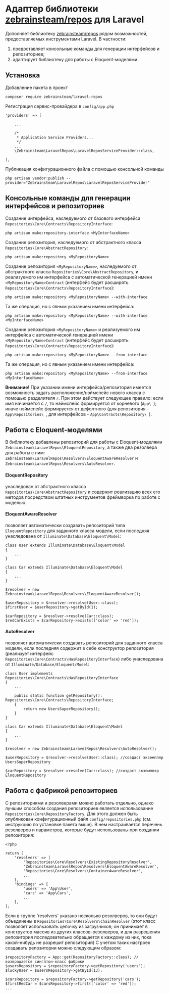 # Адаптер библиотеки [zebrainsteam/repos](https://github.com/zebrainsteam/repos) для Laravel

Дополняет библиотеку [zebrainsteam/repos](https://github.com/zebrainsteam/repos) рядом возможностей, предоставляемых инструментами Laravel. В частности:
1. предоставляет консольные команды для генерации интерфейсов и репозиториев;
2. адаптирует библиотеку для работы с Eloquent-моделями.

## Установка
Добавление пакета в проект
```
composer require zebrainsteam/laravel-repos
```

Регистрация сервис-провайдера в `config/app.php`
```
'providers' => [

    ...

    /*
     * Application Service Providers...
     */
    ...
    \Zebrainsteam\LaravelRepos\LaravelReposServiceProvider::class,

],
```
Публикация конфигурационного файла с помощью консольной команды
```
php artisan vendor:publish --provider="Zebrainsteam\LaravelRepos\LaravelReposServiceProvider"
```
 
## Консольные команды для генерации интерфейсов и репозиториев
Создание интерфейса, наследуемого от базового интерфейса `Repositories\Core\Contracts\RepositoryInterface`:

```
php artisan make:repository-interface <MyInterfaceName>
```

Создание репозитория, наследуемого от абстрактного класса `Repositories\Core\AbstractRepository`:

```
php artisan make:repository <MyRepositoryName>
```
Создание репозитория `<MyRepositoryName>`, наследуемого от абстрактного класса `Repositories\Core\AbstractRepository`, и реализуемого им интерфейса с автоматической генерацией имени `<MyRepositoryName>Contract` (интерфейс будет расширять `Repositories\Core\Contracts\RepositoryInterface`):

```
php artisan make:repository <MyRepositoryName> --with-interface
```

Та же операция, но с явным указанием имени интерфейса:

```
php artisan make:repository <MyRepositoryName> --with-interface <MyInterfaceName>
```

Создание репозитория `<MyRepositoryName>` и реализуемого им интерфейса с автоматической генерацией имени `<MyRepositoryName>Contract` (интерфейс будет расширять `Repositories\Core\Contracts\RepositoryInterface`):

```
php artisan make:repository <MyRepositoryName> --from-interface
```

Та же операция, но с явным указанием имени интерфейса:

```
php artisan make:repository <MyRepositoryName> --from-interface <MyInterfaceName>
```

**Внимание!** При указании имени интерфейса/репозитория имеется возможность задать расположение/нэймспейс нового класса с помощью разделителя `/`. При этом действует следующее правило: если имя начинается с `/`, то нэймспейс формируется от корневого (`App\ `); иначе нэймспейс формируется от дефолтного (для репозитория - `App\Repositories\ `, для интерфейсов - `App\Contracts\Repository\ `).

## Работа с Eloquent-моделями
В библиотеку добавлены репозиторий для работы с Eloquent-моделями `Zebrainsteam\LaravelRepos\EloquentRepository`, а также  два резолвера для работы с ним: `Zebrainsteam\LaravelRepos\Resolvers\EloquentAwareResolver` и `Zebrainsteam\LaravelRepos\Resolvers\AutoResolver`.

#### EloquentRepository
 унаследован от абстрактного класса `Repositories\Core\AbstractRepository` и содержит реализацию всех его методов посредством штатных инструментов фреймворка по работе с моделью.
 
#### EloquentAwareResolver
позволяет автоматически создавать репозиторий типа `EloquentRepository` для заданного класса модели, если последняя унаследована от `Illuminate\Database\Eloquent\Model`:
```
class User extends Illuminate\Database\Eloquent\Model
{
    ...
}

class Car extends Illuminate\Database\Eloquent\Model
{
    ...
}

$resolver = new Zebrainsteam\LaravelRepos\Resolvers\EloquentAwareResolver();

$userRepository = $resolver->resolve(User::class);
$firstUser = $userRepository->getById(1);

$carRepository = $resolver->resolve(Car::class);
$redCarExists = $carRepository->exists(['color' => 'red']);
```

#### AutoResolver
позволяет автоматически создавать репозиторий для заданного класса модели, если последняя содержит в себе конструктор репозитория (реализует интерфейс `Repositories\Core\Contracts\HasRepositoryInterface`) либо 
унаследована от `Illuminate/Database/Eloquent/Model`:
```
class User implements Repositories\Core\Contracts\HasRepositoryInterface
{
    ...

    public static function getRepository(): Repositories\Core\Contracts\RepositoryInterface;
    {
        return new UsersSuperRepository();
    }
}

class Car extends Illuminate\Database\Eloquent\Model
{
    ...
}

$resolver = new Zebrainsteam\LaravelRepos\Resolvers\AutoResolver();

$userRepository = $resolver->resolve(User::class); //создаст экземпляр UsersSuperRepository

$carRepository = $resolver->resolve(Car::class); //создаст экземпляр EloquentRepository

```

## Работа с фабрикой репозиториев

С репозиториями и резолверами можно работать отдельно, однако лучшим способом создания репозиториев является использование `Repositories\Core\RepositoryFactory`. Для этого должен быть опубликован конфигурационный файл `config/repositories.php` (см. инструкцию по установке пакета выше). В нем настраивается перечень резолверов и параметров, которые будут использованы при создании репозитория:
```
<?php

return [
    'resolvers' => [
        'Repositories\Core\Resolvers\ExistingRepositoryResolver',
        'Zebrainsteam\LaravelRepos\Resolvers\EloquentAwareResolver',
        'Repositories\Core\Resolvers\ContainerAwareResolver',
        ...
    ],
    'bindings' => [
        'users' => 'App\User',
        'cars' => 'App\Cars',
        ...
    ],
];
```
Если в группе 'resolvers' указано несколько резолверов, то они будут объединены в `Repositories\Core\Resolvers\ChainResolver` (этот класс позволяет использовать цепочку из загрузчиков; он принимает в конструктор массив из других классов-резолверов, и для разрешения репозитория последовательно обращается к каждому из них, пока какой-нибудь не разрешит репозиторий)
С учетом таких настроек создавать репозитории можно следующим образом:

```
$repositoryFactory = App::get(RepositoryFactory::class); //возвращается синглтон-класс фабрики
$usersRepository = $repositoryFactory->getRepository('users');
$luckyUser = $usersRepository->getById(13);

$carsRepository = $repositoryFactory->getRepository('cars');
$firstRedCar = $carsRepository->first(['color' => 'red']);
...
```
